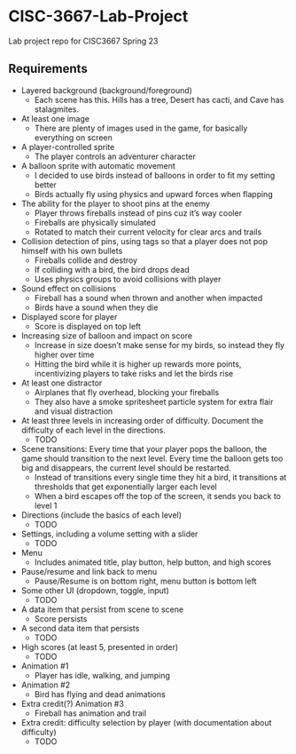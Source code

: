 # CISC-3667-Lab-Project

Lab project repo for CISC3667 Spring 23

## Requirements

- Layered background (background/foreground)
  - Each scene has this. Hills has a tree, Desert has cacti, and Cave has stalagmites.
- At least one image
  - There are plenty of images used in the game, for basically everything on screen
- A player-controlled sprite
  - The player controls an adventurer character
- A balloon sprite with automatic movement
  - I decided to use birds instead of balloons in order to fit my setting better
  - Birds actually fly using physics and upward forces when flapping
- The ability for the player to shoot pins at the enemy
  - Player throws fireballs instead of pins cuz it’s way cooler
  - Fireballs are physically simulated
  - Rotated to match their current velocity for clear arcs and trails
- Collision detection of pins, using tags so that a player does not pop himself with his own bullets
  - Fireballs collide and destroy
  - If colliding with a bird, the bird drops dead
  - Uses physics groups to avoid collisions with player
- Sound effect on collisions
  - Fireball has a sound when thrown and another when impacted
  - Birds have a sound when they die
- Displayed score for player
  - Score is displayed on top left
- Increasing size of balloon and impact on score
  - Increase in size doesn’t make sense for my birds, so instead they fly higher over time
  - Hitting the bird while it is higher up rewards more points, incentivizing players to take risks and let the birds rise
- At least one distractor
  - Airplanes that fly overhead, blocking your fireballs
  - They also have a smoke spritesheet particle system for extra flair and visual distraction
- At least three levels in increasing order of difficulty. Document the difficulty of each level in the directions.
  - TODO
- Scene transitions: Every time that your player pops the balloon, the game should transition to the next level. Every time the balloon gets too big and disappears, the current level should be restarted.
  - Instead of transitions every single time they hit a bird, it transitions at thresholds that get exponentially larger each level
  - When a bird escapes off the top of the screen, it sends you back to level 1
- Directions (include the basics of each level)
  - TODO
- Settings, including a volume setting with a slider
  - TODO
- Menu
  - Includes animated title, play button, help button, and high scores
- Pause/resume and link back to menu
  - Pause/Resume is on bottom right, menu button is bottom left
- Some other UI (dropdown, toggle, input)
  - TODO
- A data item that persist from scene to scene
  - Score persists
- A second data item that persists
  - TODO
- High scores (at least 5, presented in order)
  - TODO
- Animation #1
  - Player has idle, walking, and jumping
- Animation #2
  - Bird has flying and dead animations
- Extra credit(?) Animation #3
  - Fireball has animation and trail
- Extra credit: difficulty selection by player (with documentation about difficulty)
  - TODO
